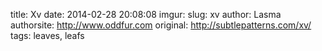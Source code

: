 title: Xv
date: 2014-02-28 20:08:08
imgur: 
slug: xv
author: Lasma
authorsite: http://www.oddfur.com
original: http://subtlepatterns.com/xv/
tags: leaves, leafs
